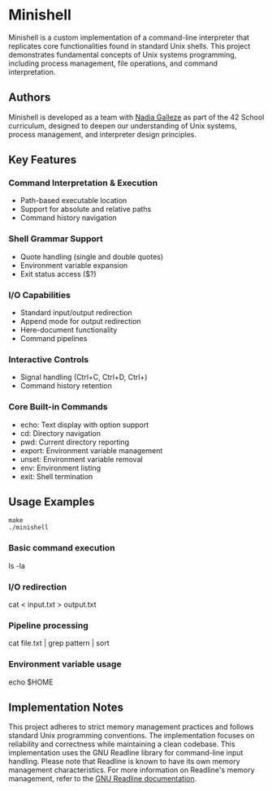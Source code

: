 # Minishell

Minishell is a custom implementation of a command-line interpreter that replicates core functionalities found in standard Unix shells. This project demonstrates fundamental concepts of Unix systems programming, including process management, file operations, and command interpretation.

## Authors
Minishell is developed as a team with [Nadia Galleze](https://github.com/Nadzg) as part of the 42 School curriculum, designed to deepen our understanding of Unix systems, process management, and interpreter design principles.

## Key Features

### Command Interpretation & Execution

- Path-based executable location
- Support for absolute and relative paths
- Command history navigation

### Shell Grammar Support

- Quote handling (single and double quotes)
- Environment variable expansion
- Exit status access ($?)

### I/O Capabilities

- Standard input/output redirection
- Append mode for output redirection
- Here-document functionality
- Command pipelines

### Interactive Controls

- Signal handling (Ctrl+C, Ctrl+D, Ctrl+)
- Command history retention

### Core Built-in Commands

- echo: Text display with option support
- cd: Directory navigation
- pwd: Current directory reporting
- export: Environment variable management
- unset: Environment variable removal
- env: Environment listing
- exit: Shell termination

## Usage Examples

```
make
./minishell
```

### Basic command execution
ls -la

### I/O redirection
cat < input.txt > output.txt

### Pipeline processing
cat file.txt | grep pattern | sort

### Environment variable usage
echo $HOME

## Implementation Notes
This project adheres to strict memory management practices and follows standard Unix programming conventions. The implementation focuses on reliability and correctness while maintaining a clean codebase. This implementation uses the GNU Readline library for command-line input handling. Please note that Readline is known to have its own memory management characteristics. For more information on Readline's memory management, refer to the [GNU Readline documentation](https://tiswww.case.edu/php/chet/readline/readline.html).
